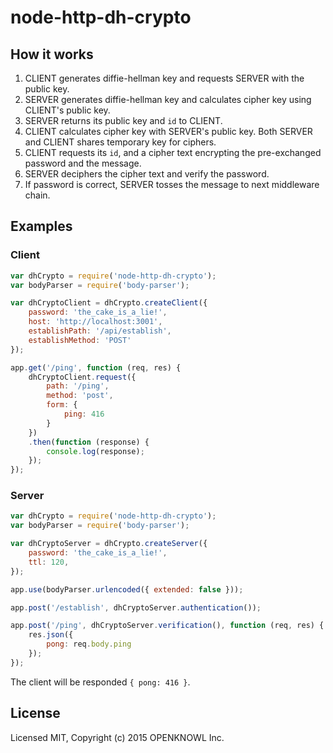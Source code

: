 # node-http-dh-crypto

## How it works

1. CLIENT generates diffie-hellman key and requests SERVER with the public key.
2. SERVER generates diffie-hellman key and calculates cipher key using CLIENT's public key.
3. SERVER returns its public key and `id` to CLIENT.
4. CLIENT calculates cipher key with SERVER's public key. Both SERVER and CLIENT shares temporary key for ciphers.
5. CLIENT requests its `id`, and a cipher text encrypting the pre-exchanged password and the message.
6. SERVER deciphers the cipher text and verify the password.
7. If password is correct, SERVER tosses the message to next middleware chain.

## Examples

### Client

```js
var dhCrypto = require('node-http-dh-crypto');
var bodyParser = require('body-parser');

var dhCryptoClient = dhCrypto.createClient({
	password: 'the_cake_is_a_lie!',
	host: 'http://localhost:3001',
	establishPath: '/api/establish',
	establishMethod: 'POST'
});

app.get('/ping', function (req, res) {
	dhCryptoClient.request({
		path: '/ping',
		method: 'post',
		form: {
			ping: 416
		}
	})
	.then(function (response) {
		console.log(response);
	});
});
```

### Server

```js
var dhCrypto = require('node-http-dh-crypto');
var bodyParser = require('body-parser');

var dhCryptoServer = dhCrypto.createServer({
	password: 'the_cake_is_a_lie!',
	ttl: 120,
});

app.use(bodyParser.urlencoded({ extended: false }));

app.post('/establish', dhCryptoServer.authentication());

app.post('/ping', dhCryptoServer.verification(), function (req, res) {
	res.json({
		pong: req.body.ping
	});
});
```

The client will be responded `{ pong: 416 }`.

## License 
Licensed MIT, Copyright (c) 2015 OPENKNOWL Inc.